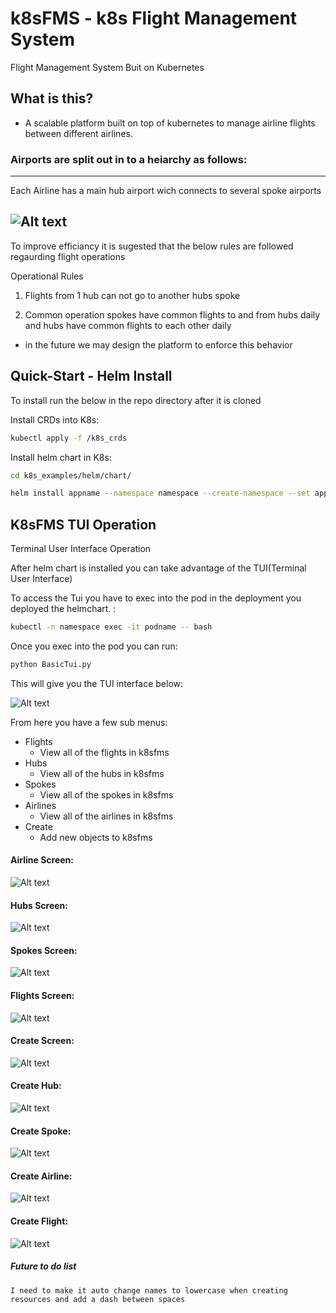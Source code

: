 k8sFMS - k8s Flight Management System
===============================================

Flight Management System Buit on Kubernetes


What is this?
---

- A scalable platform built on top of kubernetes to manage airline flights between different airlines. 

### Airports are split out in to a heiarchy as follows: 
---
Each Airline has a main hub airport wich connects to several spoke airports

![Alt text](/readme_images/flight-diagram.jpg)
---

To improve efficiancy it is sugested that the below rules are followed regaurding flight operations

Operational Rules
1. Flights from 1 hub can not go to another hubs spoke

2. Common operation spokes have common flights to and from hubs daily and hubs have common flights to each other daily

  - in the future we may design the platform to enforce this behavior


Quick-Start - Helm Install
--------------


To install run the below in the repo directory after it is cloned


Install CRDs into K8s: 

```bash
kubectl apply -f /k8s_crds
```

Install helm chart in K8s:

```bash
cd k8s_examples/helm/chart/

helm install appname --namespace namespace --create-namespace --set appName=appname ./k8sfms
```

K8sFMS TUI Operation
--------------
Terminal User Interface Operation


After helm chart is installed you can take advantage of the TUI(Terminal User Interface)

To access the Tui you have to exec into the pod in the deployment you deployed the helmchart. :

```bash
kubectl -n namespace exec -it podname -- bash
```


Once you exec into the pod you can run: 

```bash
python BasicTui.py
```

This will give you the TUI interface below:

![Alt text](/readme_images/tui-home.jpg)

From here you have a few sub menus: 
- Flights
    - View all of the flights in k8sfms
- Hubs
    - View all of the hubs in k8sfms
- Spokes
    - View all of the spokes in k8sfms
- Airlines
    - View all of the airlines in k8sfms
- Create
    - Add new objects to k8sfms

#### Airline Screen: 

![Alt text](/readme_images/tui-airline-screen.jpg)

#### Hubs Screen: 

![Alt text](/readme_images/tui-hub-screen.jpg)

#### Spokes Screen: 

![Alt text](/readme_images/tui-spoke-screen.jpg)

#### Flights Screen: 

![Alt text](/readme_images/tui-flight-screen.jpg)

#### Create Screen: 

![Alt text](/readme_images/tui-create-screen.jpg)

#### Create Hub: 

![Alt text](/readme_images/tui-create-hub-screen.jpg)

#### Create Spoke: 

![Alt text](/readme_images/tui-create-spoke-screen.jpg)

#### Create Airline: 

![Alt text](/readme_images/tui-create-airline-screen.jpg)

#### Create Flight: 

![Alt text](/readme_images/tui-create-flight-screen.jpg)

##### Future to do list

```
I need to make it auto change names to lowercase when creating resources and add a dash between spaces
```